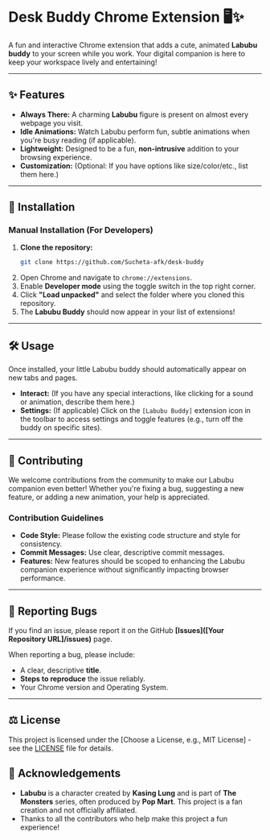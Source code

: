 # Desk Buddy Chrome Extension 🖥️✨

A fun and interactive Chrome extension that adds a cute, animated **Labubu buddy** to your screen while you work. Your digital companion is here to keep your workspace lively and entertaining\!

-----

## ✨ Features

  * **Always There:** A charming **Labubu** figure is present on almost every webpage you visit.
  * **Idle Animations:** Watch Labubu perform fun, subtle animations when you're busy reading (if applicable).
  * **Lightweight:** Designed to be a fun, **non-intrusive** addition to your browsing experience.
  * **Customization:** (Optional: If you have options like size/color/etc., list them here.)

-----

## 🚀 Installation

### Manual Installation (For Developers)

1.  **Clone the repository:**
    ```bash
    git clone https://github.com/Sucheta-afk/desk-buddy
    ```
2.  Open Chrome and navigate to `chrome://extensions`.
3.  Enable **Developer mode** using the toggle switch in the top right corner.
4.  Click **"Load unpacked"** and select the folder where you cloned this repository.
5.  The **Labubu Buddy** should now appear in your list of extensions\!

-----

## 🛠️ Usage

Once installed, your little Labubu buddy should automatically appear on new tabs and pages.

  * **Interact:** (If you have any special interactions, like clicking for a sound or animation, describe them here.)
  * **Settings:** (If applicable) Click on the `[Labubu Buddy]` extension icon in the toolbar to access settings and toggle features (e.g., turn off the buddy on specific sites).

-----

## 🤝 Contributing

We welcome contributions from the community to make our Labubu companion even better\! Whether you're fixing a bug, suggesting a new feature, or adding a new animation, your help is appreciated.

### Contribution Guidelines

  * **Code Style:** Please follow the existing code structure and style for consistency.
  * **Commit Messages:** Use clear, descriptive commit messages.
  * **Features:** New features should be scoped to enhancing the Labubu companion experience without significantly impacting browser performance.

-----

## 🐛 Reporting Bugs

If you find an issue, please report it on the GitHub **[Issues]([Your Repository URL]/issues)** page.

When reporting a bug, please include:

  * A clear, descriptive **title**.
  * **Steps to reproduce** the issue reliably.
  * Your Chrome version and Operating System.

-----

## ⚖️ License

This project is licensed under the [Choose a License, e.g., MIT License] - see the [LICENSE](https://www.google.com/search?q=LICENSE) file for details.

## 🙏 Acknowledgements

  * **Labubu** is a character created by **Kasing Lung** and is part of **The Monsters** series, often produced by **Pop Mart**. This project is a fan creation and not officially affiliated.
  * Thanks to all the contributors who help make this project a fun experience\!
